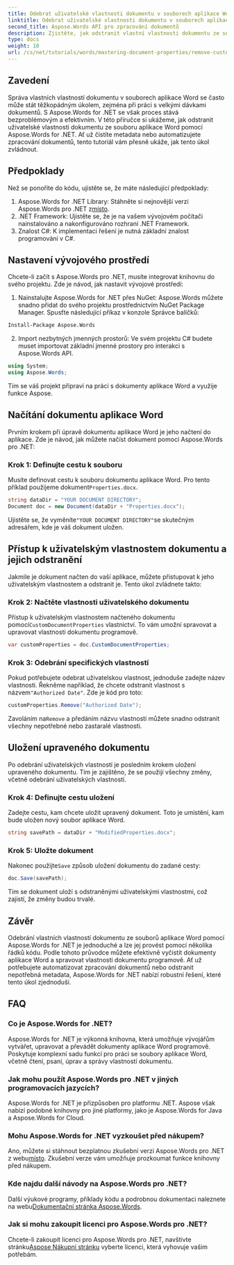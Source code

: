 ```yaml
---
title: Odebrat uživatelské vlastnosti dokumentu v souborech aplikace Word
linktitle: Odebrat uživatelské vlastnosti dokumentu v souborech aplikace Word
second_title: Aspose.Words API pro zpracování dokumentů
description: Zjistěte, jak odstranit vlastní vlastnosti dokumentu ze souborů aplikace Word pomocí Aspose.Words for .NET. Tento podrobný průvodce poskytuje podrobné pokyny k efektivnímu čištění metadat dokumentu, což šetří čas při správě dokumentů a automatizaci.
type: docs
weight: 10
url: /cs/net/tutorials/words/mastering-document-properties/remove-custom-document-properties-in-word-files/
---
```

## Zavedení

Správa vlastních vlastností dokumentu v souborech aplikace Word se často může stát těžkopádným úkolem, zejména při práci s velkými dávkami dokumentů. S Aspose.Words for .NET se však proces stává bezproblémovým a efektivním. V této příručce si ukážeme, jak odstranit uživatelské vlastnosti dokumentu ze souboru aplikace Word pomocí Aspose.Words for .NET. Ať už čistíte metadata nebo automatizujete zpracování dokumentů, tento tutoriál vám přesně ukáže, jak tento úkol zvládnout.

## Předpoklady

Než se ponoříte do kódu, ujistěte se, že máte následující předpoklady:

1.  Aspose.Words for .NET Library: Stáhněte si nejnovější verzi Aspose.Words pro .NET z[místo](https://releases.aspose.com/words/net/).
2. .NET Framework: Ujistěte se, že je na vašem vývojovém počítači nainstalováno a nakonfigurováno rozhraní .NET Framework.
3. Znalost C#: K implementaci řešení je nutná základní znalost programování v C#.

## Nastavení vývojového prostředí

Chcete-li začít s Aspose.Words pro .NET, musíte integrovat knihovnu do svého projektu. Zde je návod, jak nastavit vývojové prostředí:

1. Nainstalujte Aspose.Words for .NET přes NuGet:
   Aspose.Words můžete snadno přidat do svého projektu prostřednictvím NuGet Package Manager. Spusťte následující příkaz v konzole Správce balíčků:

```bash
Install-Package Aspose.Words
```

2. Import nezbytných jmenných prostorů:
   Ve svém projektu C# budete muset importovat základní jmenné prostory pro interakci s Aspose.Words API.
   
```csharp
using System;
using Aspose.Words;
```

Tím se váš projekt připraví na práci s dokumenty aplikace Word a využije funkce Aspose.

## Načítání dokumentu aplikace Word

Prvním krokem při úpravě dokumentu aplikace Word je jeho načtení do aplikace. Zde je návod, jak můžete načíst dokument pomocí Aspose.Words pro .NET:

### Krok 1: Definujte cestu k souboru

 Musíte definovat cestu k souboru dokumentu aplikace Word. Pro tento příklad použijeme dokument`Properties.docx`.

```csharp
string dataDir = "YOUR DOCUMENT DIRECTORY";
Document doc = new Document(dataDir + "Properties.docx");
```

 Ujistěte se, že vyměníte`"YOUR DOCUMENT DIRECTORY"`se skutečným adresářem, kde je váš dokument uložen.

## Přístup k uživatelským vlastnostem dokumentu a jejich odstranění

Jakmile je dokument načten do vaší aplikace, můžete přistupovat k jeho uživatelským vlastnostem a odstranit je. Tento úkol zvládnete takto:

### Krok 2: Načtěte vlastnosti uživatelského dokumentu

 Přístup k uživatelským vlastnostem načteného dokumentu pomocí`CustomDocumentProperties` vlastnictví. To vám umožní spravovat a upravovat vlastnosti dokumentu programově.

```csharp
var customProperties = doc.CustomDocumentProperties;
```

### Krok 3: Odebrání specifických vlastností

 Pokud potřebujete odebrat uživatelskou vlastnost, jednoduše zadejte název vlastnosti. Řekněme například, že chcete odstranit vlastnost s názvem`"Authorized Date"`. Zde je kód pro toto:

```csharp
customProperties.Remove("Authorized Date");
```

 Zavoláním na`Remove` a předáním názvu vlastnosti můžete snadno odstranit všechny nepotřebné nebo zastaralé vlastnosti.

## Uložení upraveného dokumentu

Po odebrání uživatelských vlastností je posledním krokem uložení upraveného dokumentu. Tím je zajištěno, že se použijí všechny změny, včetně odebrání uživatelských vlastností.

### Krok 4: Definujte cestu uložení

Zadejte cestu, kam chcete uložit upravený dokument. Toto je umístění, kam bude uložen nový soubor aplikace Word.

```csharp
string savePath = dataDir + "ModifiedProperties.docx";
```

### Krok 5: Uložte dokument

 Nakonec použijte`Save` způsob uložení dokumentu do zadané cesty:

```csharp
doc.Save(savePath);
```

Tím se dokument uloží s odstraněnými uživatelskými vlastnostmi, což zajistí, že změny budou trvalé.

## Závěr

Odebrání vlastních vlastností dokumentu ze souborů aplikace Word pomocí Aspose.Words for .NET je jednoduché a lze jej provést pomocí několika řádků kódu. Podle tohoto průvodce můžete efektivně vyčistit dokumenty aplikace Word a spravovat vlastnosti dokumentu programově. Ať už potřebujete automatizovat zpracování dokumentů nebo odstranit nepotřebná metadata, Aspose.Words for .NET nabízí robustní řešení, které tento úkol zjednoduší.

## FAQ

### Co je Aspose.Words for .NET?

Aspose.Words for .NET je výkonná knihovna, která umožňuje vývojářům vytvářet, upravovat a převádět dokumenty aplikace Word programově. Poskytuje komplexní sadu funkcí pro práci se soubory aplikace Word, včetně čtení, psaní, úprav a správy vlastností dokumentu.

### Jak mohu použít Aspose.Words pro .NET v jiných programovacích jazycích?

Aspose.Words for .NET je přizpůsoben pro platformu .NET. Aspose však nabízí podobné knihovny pro jiné platformy, jako je Aspose.Words for Java a Aspose.Words for Cloud.

### Mohu Aspose.Words for .NET vyzkoušet před nákupem?

 Ano, můžete si stáhnout bezplatnou zkušební verzi Aspose.Words pro .NET z webu[místo](https://releases.aspose.com/). Zkušební verze vám umožňuje prozkoumat funkce knihovny před nákupem.

### Kde najdu další návody na Aspose.Words pro .NET?

 Další výukové programy, příklady kódu a podrobnou dokumentaci naleznete na webu[Dokumentační stránka Aspose.Words](https://reference.aspose.com/words/net/).

### Jak si mohu zakoupit licenci pro Aspose.Words pro .NET?

Chcete-li zakoupit licenci pro Aspose.Words pro .NET, navštivte stránku[Aspose Nákupní stránku](https://purchase.aspose.com/buy) vyberte licenci, která vyhovuje vašim potřebám.